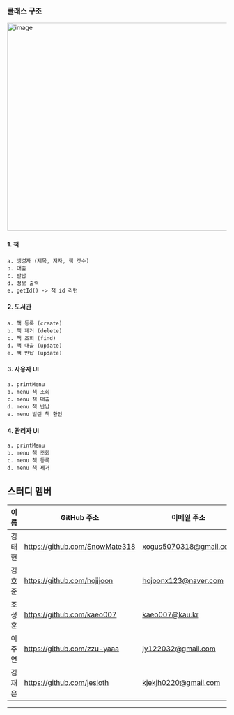 



### 클래스 구조
<img width="905" height="477" alt="image" src="https://github.com/user-attachments/assets/739f0fa3-654a-4723-bc1c-84e5f37021b8" />


#### 1. 책
	a. 생성자 (제목, 저자, 책 갯수)
	b. 대출
	c. 반납
	d. 정보 출력
	e. getId() -> 책 id 리턴

#### 2. 도서관
	a. 책 등록 (create)
	b. 책 제거 (delete)
	c. 책 조회 (find)
	d. 책 대출 (update)
	e. 책 반납 (update)	

#### 3. 사용자 UI
	a. printMenu
	b. menu 책 조회
	c. menu 책 대출
	d. menu 책 반납
	e. menu 빌린 책 환인

#### 4. 관리자 UI
	a. printMenu
	b. menu 책 조회
	c. menu 책 등록
	d. menu 책 제거



## 스터디 멤버

| 이름   | GitHub 주소                                                | 이메일 주소               |
|--------|-------------------------------------------------------------|----------------------------|
| 김태현 |  https://github.com/SnowMate318  |   xogus5070318@gmail.com   |
| 김호준 |  https://github.com/hojjjoon  |   hojoonx123@naver.com   |
| 조성훈 |  https://github.com/kaeo007   |  kaeo007@kau.kr |
| 이주연 |  https://github.com/zzu-yaaa  |  jy122032@gmail.com    |
| 김재은 |  https://github.com/jesloth  |   kjekjh0220@gmail.com   |
---


